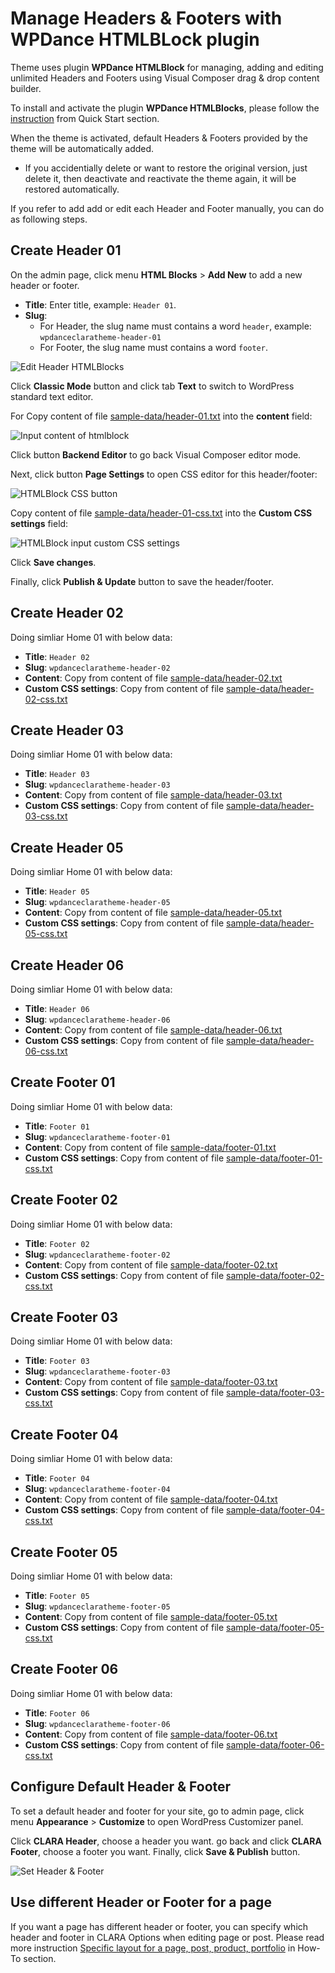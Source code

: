 # Manage Headers & Footers with WPDance HTMLBLock plugin

Theme uses plugin **WPDance HTMLBlock** for managing, adding and editing unlimited Headers and Footers using Visual Composer drag & drop content builder.

To install and activate the plugin **WPDance HTMLBlocks**, please follow the [instruction](quickstart.md#install-plugins) from Quick Start section.

When the theme is activated, default Headers & Footers provided by the theme will be automatically added.

<div class="alert alert-info">
	<ul class="fa-ul">
		<li>
			<i class="fa fa-info-circle fa-lg fa-li" aria-hidden="true"></i>
			If you accidentially delete or want to restore the original version, just delete it, then deactivate and reactivate the theme again, it will be restored automatically.
		</li>
	</ul>
</div>

If you refer to add add or edit each Header and Footer manually, you can do as following steps.

## Create Header 01

On the admin page, click menu **HTML Blocks** > **Add New** to add a new header or footer.

- **Title**: Enter title, example: `Header 01`.
- **Slug**: 
	- For Header, the slug name must contains a word `header`, example: `wpdanceclaratheme-header-01`
	- For Footer, the slug name must contains a word `footer`.

![Edit Header HTMLBlocks](img/edit-header-htmlblock.png)

Click **Classic Mode** button and click tab **Text** to switch to WordPress standard text editor. 

For Copy content of file [sample-data/header-01.txt](https://raw.githubusercontent.com/tvlgiao/wpdance-clara-docs/master/sample-data/header-01.txt) into the **content** field:

![Input content of htmlblock](img/input-content-htmlblock.png)

Click button **Backend Editor** to go back Visual Composer editor mode.

Next, click button **Page Settings** to open CSS editor for this header/footer:

![HTMLBlock CSS button](img/htmlblock-css-button.png)

Copy content of file [sample-data/header-01-css.txt](https://raw.githubusercontent.com/tvlgiao/wpdance-clara-docs/master/sample-data/header-01-css.txt) into the **Custom CSS settings** field:

![HTMLBlock input custom CSS settings](img/htmlblock-input-custom-css-settings.png)

Click **Save changes**.

Finally, click **Publish & Update** button to save the header/footer.


## Create Header 02

Doing simliar Home 01 with below data:

- **Title**: `Header 02`
- **Slug**: `wpdanceclaratheme-header-02`
- **Content**: Copy from content of file [sample-data/header-02.txt](https://raw.githubusercontent.com/tvlgiao/wpdance-clara-docs/master/sample-data/header-02.txt)
- **Custom CSS settings**: Copy from content of file [sample-data/header-02-css.txt](https://raw.githubusercontent.com/tvlgiao/wpdance-clara-docs/master/sample-data/header-02-css.txt)


## Create Header 03

Doing simliar Home 01 with below data:

- **Title**: `Header 03`
- **Slug**: `wpdanceclaratheme-header-03`
- **Content**: Copy from content of file [sample-data/header-03.txt](https://raw.githubusercontent.com/tvlgiao/wpdance-clara-docs/master/sample-data/header-03.txt)
- **Custom CSS settings**: Copy from content of file [sample-data/header-03-css.txt](https://raw.githubusercontent.com/tvlgiao/wpdance-clara-docs/master/sample-data/header-03-css.txt)


## Create Header 05

Doing simliar Home 01 with below data:

- **Title**: `Header 05`
- **Slug**: `wpdanceclaratheme-header-05`
- **Content**: Copy from content of file [sample-data/header-05.txt](https://raw.githubusercontent.com/tvlgiao/wpdance-clara-docs/master/sample-data/header-05.txt)
- **Custom CSS settings**: Copy from content of file [sample-data/header-05-css.txt](https://raw.githubusercontent.com/tvlgiao/wpdance-clara-docs/master/sample-data/header-05-css.txt)


## Create Header 06

Doing simliar Home 01 with below data:

- **Title**: `Header 06`
- **Slug**: `wpdanceclaratheme-header-06`
- **Content**: Copy from content of file [sample-data/header-06.txt](https://raw.githubusercontent.com/tvlgiao/wpdance-clara-docs/master/sample-data/header-06.txt)
- **Custom CSS settings**: Copy from content of file [sample-data/header-06-css.txt](https://raw.githubusercontent.com/tvlgiao/wpdance-clara-docs/master/sample-data/header-06-css.txt)


## Create Footer 01

Doing simliar Home 01 with below data:

- **Title**: `Footer 01`
- **Slug**: `wpdanceclaratheme-footer-01`
- **Content**: Copy from content of file [sample-data/footer-01.txt](https://raw.githubusercontent.com/tvlgiao/wpdance-clara-docs/master/sample-data/footer-01.txt)
- **Custom CSS settings**: Copy from content of file [sample-data/footer-01-css.txt](https://raw.githubusercontent.com/tvlgiao/wpdance-clara-docs/master/sample-data/footer-01-css.txt)


## Create Footer 02

Doing simliar Home 01 with below data:

- **Title**: `Footer 02`
- **Slug**: `wpdanceclaratheme-footer-02`
- **Content**: Copy from content of file [sample-data/footer-02.txt](https://raw.githubusercontent.com/tvlgiao/wpdance-clara-docs/master/sample-data/footer-02.txt)
- **Custom CSS settings**: Copy from content of file [sample-data/footer-02-css.txt](https://raw.githubusercontent.com/tvlgiao/wpdance-clara-docs/master/sample-data/footer-02-css.txt)


## Create Footer 03

Doing simliar Home 01 with below data:

- **Title**: `Footer 03`
- **Slug**: `wpdanceclaratheme-footer-03`
- **Content**: Copy from content of file [sample-data/footer-03.txt](https://raw.githubusercontent.com/tvlgiao/wpdance-clara-docs/master/sample-data/footer-03.txt)
- **Custom CSS settings**: Copy from content of file [sample-data/footer-03-css.txt](https://raw.githubusercontent.com/tvlgiao/wpdance-clara-docs/master/sample-data/footer-03-css.txt)


## Create Footer 04

Doing simliar Home 01 with below data:

- **Title**: `Footer 04`
- **Slug**: `wpdanceclaratheme-footer-04`
- **Content**: Copy from content of file [sample-data/footer-04.txt](https://raw.githubusercontent.com/tvlgiao/wpdance-clara-docs/master/sample-data/footer-04.txt)
- **Custom CSS settings**: Copy from content of file [sample-data/footer-04-css.txt](https://raw.githubusercontent.com/tvlgiao/wpdance-clara-docs/master/sample-data/footer-04-css.txt)


## Create Footer 05

Doing simliar Home 01 with below data:

- **Title**: `Footer 05`
- **Slug**: `wpdanceclaratheme-footer-05`
- **Content**: Copy from content of file [sample-data/footer-05.txt](https://raw.githubusercontent.com/tvlgiao/wpdance-clara-docs/master/sample-data/footer-05.txt)
- **Custom CSS settings**: Copy from content of file [sample-data/footer-05-css.txt](https://raw.githubusercontent.com/tvlgiao/wpdance-clara-docs/master/sample-data/footer-05-css.txt)




## Create Footer 06

Doing simliar Home 01 with below data:

- **Title**: `Footer 06`
- **Slug**: `wpdanceclaratheme-footer-06`
- **Content**: Copy from content of file [sample-data/footer-06.txt](https://raw.githubusercontent.com/tvlgiao/wpdance-clara-docs/master/sample-data/footer-06.txt)
- **Custom CSS settings**: Copy from content of file [sample-data/footer-06-css.txt](https://raw.githubusercontent.com/tvlgiao/wpdance-clara-docs/master/sample-data/footer-06-css.txt)


## Configure Default Header & Footer

To set a default header and footer for your site, go to admin page, click menu **Appearance** > **Customize** to open WordPress Customizer panel.

Click **CLARA Header**, choose a header you want. go back and click **CLARA Footer**, choose a footer you want. Finally, click **Save & Publish** button.

![Set Header & Footer](img/set-header-footer.png)

## Use different Header or Footer for a page

If you want a page has different header or footer, you can specify which header and footer in CLARA Options when editing page or post. Please read more instruction [Specific layout for a page, post, product, portfolio](howto.md#specific-layout-for-a-page-post-product-portfolio) in How-To section.

